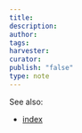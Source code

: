 ```yaml
---
title: 
description: 
author: 
tags: 
harvester: 
curator: 
publish: "false"
type: note
---
```



See also:
- [index](notes/archive/clarity/index.md)